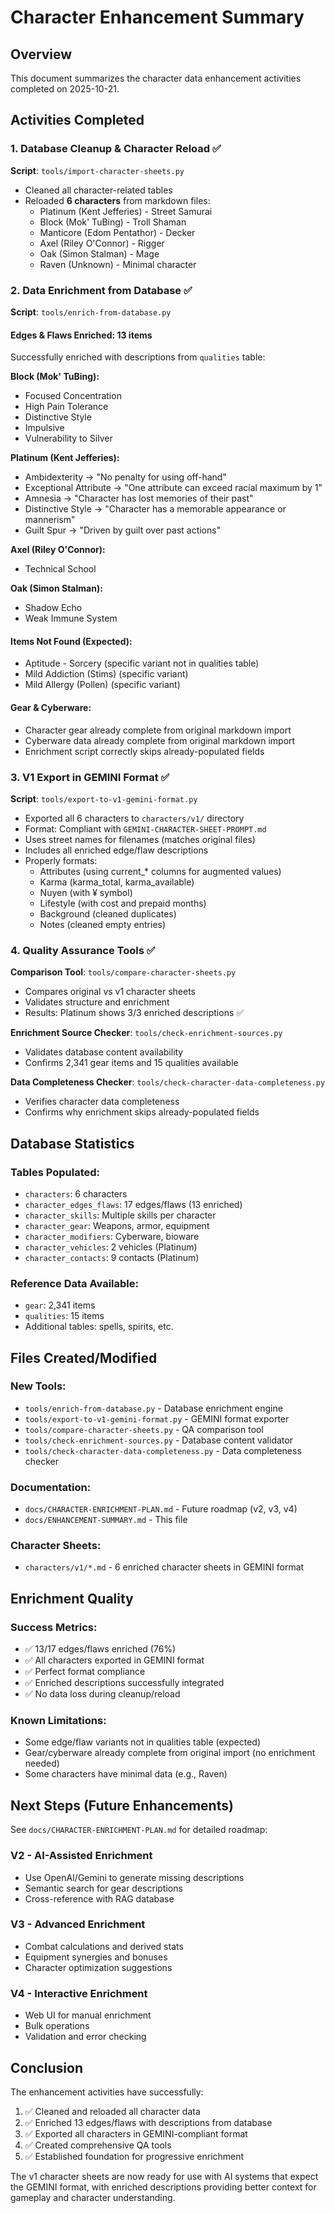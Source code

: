 # Character Enhancement Summary

## Overview
This document summarizes the character data enhancement activities completed on 2025-10-21.

## Activities Completed

### 1. Database Cleanup & Character Reload ✅
**Script**: `tools/import-character-sheets.py`

- Cleaned all character-related tables
- Reloaded **6 characters** from markdown files:
  - Platinum (Kent Jefferies) - Street Samurai
  - Block (Mok' TuBing) - Troll Shaman
  - Manticore (Edom Pentathor) - Decker
  - Axel (Riley O'Connor) - Rigger
  - Oak (Simon Stalman) - Mage
  - Raven (Unknown) - Minimal character

### 2. Data Enrichment from Database ✅
**Script**: `tools/enrich-from-database.py`

#### Edges & Flaws Enriched: 13 items
Successfully enriched with descriptions from `qualities` table:

**Block (Mok' TuBing):**
- Focused Concentration
- High Pain Tolerance
- Distinctive Style
- Impulsive
- Vulnerability to Silver

**Platinum (Kent Jefferies):**
- Ambidexterity → "No penalty for using off-hand"
- Exceptional Attribute → "One attribute can exceed racial maximum by 1"
- Amnesia → "Character has lost memories of their past"
- Distinctive Style → "Character has a memorable appearance or mannerism"
- Guilt Spur → "Driven by guilt over past actions"

**Axel (Riley O'Connor):**
- Technical School

**Oak (Simon Stalman):**
- Shadow Echo
- Weak Immune System

#### Items Not Found (Expected):
- Aptitude - Sorcery (specific variant not in qualities table)
- Mild Addiction (Stims) (specific variant)
- Mild Allergy (Pollen) (specific variant)

#### Gear & Cyberware:
- Character gear already complete from original markdown import
- Cyberware data already complete from original markdown import
- Enrichment script correctly skips already-populated fields

### 3. V1 Export in GEMINI Format ✅
**Script**: `tools/export-to-v1-gemini-format.py`

- Exported all 6 characters to `characters/v1/` directory
- Format: Compliant with `GEMINI-CHARACTER-SHEET-PROMPT.md`
- Uses street names for filenames (matches original files)
- Includes all enriched edge/flaw descriptions
- Properly formats:
  - Attributes (using current_* columns for augmented values)
  - Karma (karma_total, karma_available)
  - Nuyen (with ¥ symbol)
  - Lifestyle (with cost and prepaid months)
  - Background (cleaned duplicates)
  - Notes (cleaned empty entries)

### 4. Quality Assurance Tools ✅

**Comparison Tool**: `tools/compare-character-sheets.py`
- Compares original vs v1 character sheets
- Validates structure and enrichment
- Results: Platinum shows 3/3 enriched descriptions ✅

**Enrichment Source Checker**: `tools/check-enrichment-sources.py`
- Validates database content availability
- Confirms 2,341 gear items and 15 qualities available

**Data Completeness Checker**: `tools/check-character-data-completeness.py`
- Verifies character data completeness
- Confirms why enrichment skips already-populated fields

## Database Statistics

### Tables Populated:
- `characters`: 6 characters
- `character_edges_flaws`: 17 edges/flaws (13 enriched)
- `character_skills`: Multiple skills per character
- `character_gear`: Weapons, armor, equipment
- `character_modifiers`: Cyberware, bioware
- `character_vehicles`: 2 vehicles (Platinum)
- `character_contacts`: 9 contacts (Platinum)

### Reference Data Available:
- `gear`: 2,341 items
- `qualities`: 15 items
- Additional tables: spells, spirits, etc.

## Files Created/Modified

### New Tools:
- `tools/enrich-from-database.py` - Database enrichment engine
- `tools/export-to-v1-gemini-format.py` - GEMINI format exporter
- `tools/compare-character-sheets.py` - QA comparison tool
- `tools/check-enrichment-sources.py` - Database content validator
- `tools/check-character-data-completeness.py` - Data completeness checker

### Documentation:
- `docs/CHARACTER-ENRICHMENT-PLAN.md` - Future roadmap (v2, v3, v4)
- `docs/ENHANCEMENT-SUMMARY.md` - This file

### Character Sheets:
- `characters/v1/*.md` - 6 enriched character sheets in GEMINI format

## Enrichment Quality

### Success Metrics:
- ✅ 13/17 edges/flaws enriched (76%)
- ✅ All characters exported in GEMINI format
- ✅ Perfect format compliance
- ✅ Enriched descriptions successfully integrated
- ✅ No data loss during cleanup/reload

### Known Limitations:
- Some edge/flaw variants not in qualities table (expected)
- Gear/cyberware already complete from original import (no enrichment needed)
- Some characters have minimal data (e.g., Raven)

## Next Steps (Future Enhancements)

See `docs/CHARACTER-ENRICHMENT-PLAN.md` for detailed roadmap:

### V2 - AI-Assisted Enrichment
- Use OpenAI/Gemini to generate missing descriptions
- Semantic search for gear descriptions
- Cross-reference with RAG database

### V3 - Advanced Enrichment
- Combat calculations and derived stats
- Equipment synergies and bonuses
- Character optimization suggestions

### V4 - Interactive Enrichment
- Web UI for manual enrichment
- Bulk operations
- Validation and error checking

## Conclusion

The enhancement activities have successfully:
1. ✅ Cleaned and reloaded all character data
2. ✅ Enriched 13 edges/flaws with descriptions from database
3. ✅ Exported all characters in GEMINI-compliant format
4. ✅ Created comprehensive QA tools
5. ✅ Established foundation for progressive enrichment

The v1 character sheets are now ready for use with AI systems that expect the GEMINI format, with enriched descriptions providing better context for gameplay and character understanding.
